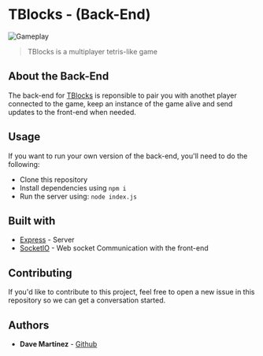 # TBlocks - (Back-End)

![Gameplay](http://tblocks.s3-website.eu-west-3.amazonaws.com/images/gameplay.PNG)

> TBlocks is a multiplayer tetris-like game

## About the Back-End

The back-end for [TBlocks](https://github.com/dkm-coder/tblocks-front-end) is
reponsible to pair you with anothet player connected to the game, keep an
instance of the game alive and send updates to the front-end when needed.

## Usage

If you want to run your own version of the back-end, you'll need to do the
following:

* Clone this repository
* Install dependencies using `npm i`
* Run the server using: `node index.js`

## Built with

* [Express](https://expressjs.com) - Server
* [SocketIO](https://socket.io) - Web socket Communication with the front-end

## Contributing

If you'd like to contribute to this project, feel free to open a new issue in
this repository so we can get a conversation started.

## Authors

* **Dave Martínez** - [Github](https://github.com/dkm-coder)
